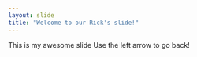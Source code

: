 ```yaml
---
layout: slide
title: "Welcome to our Rick's slide!"
---
```

This is my awesome slide
Use the left arrow to go back!
